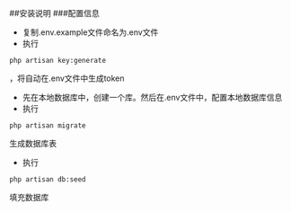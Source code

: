 ##安装说明
###配置信息

- 复制.env.example文件命名为.env文件
- 执行
```shell
php artisan key:generate
```
，将自动在.env文件中生成token

- 先在本地数据库中，创建一个库。然后在.env文件中，配置本地数据库信息
- 执行
```shell
php artisan migrate
```
生成数据库表
- 执行
```shell
php artisan db:seed
```
填充数据库